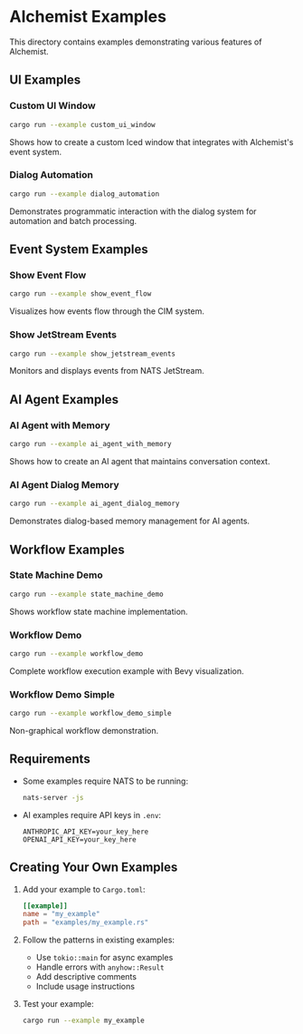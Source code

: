 # Alchemist Examples

This directory contains examples demonstrating various features of Alchemist.

## UI Examples

### Custom UI Window
```bash
cargo run --example custom_ui_window
```
Shows how to create a custom Iced window that integrates with Alchemist's event system.

### Dialog Automation
```bash
cargo run --example dialog_automation
```
Demonstrates programmatic interaction with the dialog system for automation and batch processing.

## Event System Examples

### Show Event Flow
```bash
cargo run --example show_event_flow
```
Visualizes how events flow through the CIM system.

### Show JetStream Events
```bash
cargo run --example show_jetstream_events
```
Monitors and displays events from NATS JetStream.

## AI Agent Examples

### AI Agent with Memory
```bash
cargo run --example ai_agent_with_memory
```
Shows how to create an AI agent that maintains conversation context.

### AI Agent Dialog Memory
```bash
cargo run --example ai_agent_dialog_memory
```
Demonstrates dialog-based memory management for AI agents.

## Workflow Examples

### State Machine Demo
```bash
cargo run --example state_machine_demo
```
Shows workflow state machine implementation.

### Workflow Demo
```bash
cargo run --example workflow_demo
```
Complete workflow execution example with Bevy visualization.

### Workflow Demo Simple
```bash
cargo run --example workflow_demo_simple
```
Non-graphical workflow demonstration.

## Requirements

- Some examples require NATS to be running:
  ```bash
  nats-server -js
  ```

- AI examples require API keys in `.env`:
  ```env
  ANTHROPIC_API_KEY=your_key_here
  OPENAI_API_KEY=your_key_here
  ```

## Creating Your Own Examples

1. Add your example to `Cargo.toml`:
   ```toml
   [[example]]
   name = "my_example"
   path = "examples/my_example.rs"
   ```

2. Follow the patterns in existing examples:
   - Use `tokio::main` for async examples
   - Handle errors with `anyhow::Result`
   - Add descriptive comments
   - Include usage instructions

3. Test your example:
   ```bash
   cargo run --example my_example
   ```